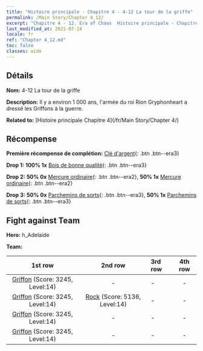 ```yaml
---
title: "Histoire principale - Chapitre 4 - 4-12 La tour de la griffe"
permalink: /Main Story/Chapter 4_12/
excerpt: "Chapitre 4 - 12. Era of Chaos  Histoire principale - Chapitre 4_12. 4-12 La tour de la griffe"
last_modified_at: 2021-07-14
locale: fr
ref: "Chapter 4_12.md"
toc: false
classes: wide
---
```


## Détails

 **Nom:** 4-12 La tour de la griffe

 **Description:** Il y a environ 1 000 ans, l'armée du roi Rion Gryphonheart a dressé les Griffons à la guerre.

 **Related to:** [Histoire principale Chapitre 4](/fr/Main Story/Chapter 4/)

## Récompense

 **Première récompense de complétion:** [Clé d'argent](/ItemsFR/con_693/){: .btn .btn--era3}

 **Drop 1:** **100% 1x** [Bois de bonne qualité](/ItemsFR/mat_13/){: .btn .btn--era3}

 **Drop 2:** **50% 0x** [Mercure ordinaire](/ItemsFR/mat_8/){: .btn .btn--era2}, **50% 1x** [Mercure ordinaire](/ItemsFR/mat_8/){: .btn .btn--era2}

 **Drop 3:** **50% 0x** [Parchemins de sorts](/ItemsFR/con_694/){: .btn .btn--era3}, **50% 1x** [Parchemins de sorts](/ItemsFR/con_694/){: .btn .btn--era3}


## Fight against Team
 **Hero:** h_Adelaide

 **Team:**


  | 1st row | 2nd row | 3rd row | 4th row |
  |:----:|:----:|:----|:----:|
  | [Griffon](/fr/units/Griffin/) (Score: 3245, Level:14)  | - | - | - |
  | [Griffon](/fr/units/Griffin/) (Score: 3245, Level:14)  | [Rock](/fr/units/Roc/) (Score: 5136, Level:14)  | - | - |
  | [Griffon](/fr/units/Griffin/) (Score: 3245, Level:14)  | - | - | - |
  | [Griffon](/fr/units/Griffin/) (Score: 3245, Level:14)  | - | - | - |


